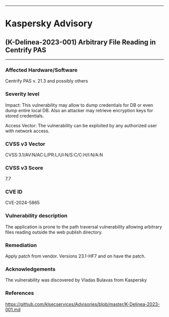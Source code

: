 ***
# Kaspersky Advisory
## (K-Delinea-2023-001) Arbitrary File Reading in Centrify PAS
***
### Affected Hardware/Software
Centrify PAS v. 21.3 and possibly others
### Severity level
Impact: This vulnerability may allow to dump credentials for DB or even dump entire local DB. Also an attacker may retrieve encryption keys for stored credentials.

Access Vector: The vulnerability can be exploited by any authorized user with network access.
### CVSS v3 Vector

CVSS:3.1/AV:N/AC:L/PR:L/UI:N/S:C/C:H/I:N/A:N
### CVSS v3 Score

7.7
### CVE ID

CVE-2024-5865
### Vulnerability description
The application is prone to the path traversal vulnerability allowing arbitrary files reading outside the web publish directory.
### Remediation
Apply patch from vendor. Versions 23.1-HF7 and on have the patch. 
### Acknowledgements
The vulnerability was discovered by Vladas Bulavas from Kaspersky

### References
https://github.com/klsecservices/Advisories/blob/master/K-Delinea-2023-001.md

